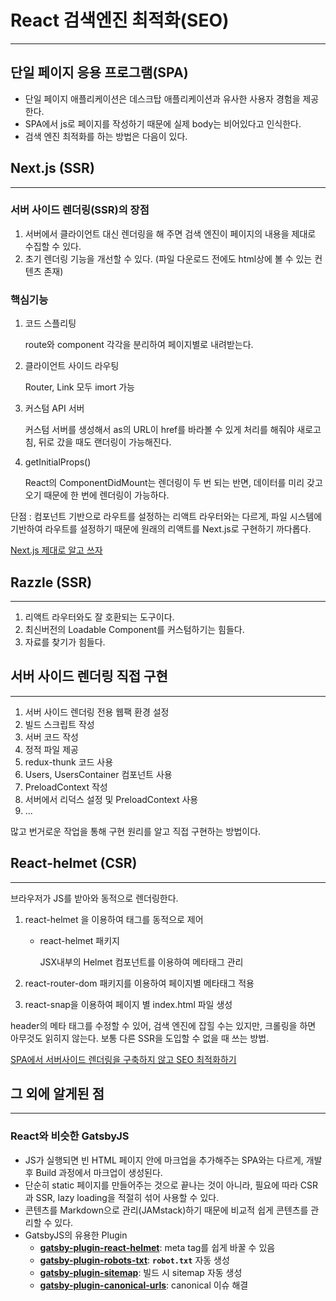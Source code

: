 # React 검색엔진 최적화(SEO)

---

## 단일 페이지 응용 프로그램(SPA)

- 단일 페이지 애플리케이션은 데스크탑 애플리케이션과 유사한 사용자 경험을 제공한다.
- SPA에서 js로 페이지를 작성하기 때문에 실제 body는 비어있다고 인식한다.
- 검색 엔진 최적화를 하는 방법은 다음이 있다.

## Next.js (SSR)

---

### 서버 사이드 렌더링(SSR)의 장점

1. 서버에서 클라이언트 대신 렌더링을 해 주면 검색 엔진이 페이지의 내용을 제대로 수집할 수 있다.
2. 초기 렌더링 기능을 개선할 수 있다. (파일 다운로드 전에도 html상에 볼 수 있는 컨텐츠 존재)

### 핵심기능

1. 코드 스플리팅

    route와 component 각각을 분리하여 페이지별로 내려받는다.

2. 클라이언트 사이드 라우팅

    Router, Link 모두 imort 가능

3. 커스텀 API 서버

    커스텀 서버를 생성해서 as의 URL이 href를 바라볼 수 있게 처리를 해줘야 새로고침, 뒤로 갔을 때도 랜더링이 가능해진다.

4.  getInitialProps()

    React의 ComponentDidMount는 렌더링이 두 번 되는 반면, 데이터를 미리 갖고 오기 때문에 한 번에 렌더링이 가능하다.

단점 : 컴포넌트 기반으로 라우트를 설정하는 리액트 라우터와는 다르게, 파일 시스템에 기반하여 라우트를 설정하기 때문에 원래의 리액트를 Next.js로 구현하기 까다롭다.

[Next.js 제대로 알고 쓰자](https://medium.com/@msj9121/next-js-%EC%A0%9C%EB%8C%80%EB%A1%9C-%EC%95%8C%EA%B3%A0-%EC%93%B0%EC%9E%90-8727f76614c9)

## Razzle (SSR)

---

1. 리액트 라우터와도 잘 호환되는 도구이다.
2. 최신버전의 Loadable Component를 커스텀하기는 힘들다.
3. 자료를 찾기가 힘들다.

## 서버 사이드 렌더링 직접 구현

---

1. 서버 사이드 렌더링 전용 웹팩 환경 설정
2. 빌드 스크립트 작성
3. 서버 코드 작성
4. 정적 파일 제공
5. redux-thunk 코드 사용
6. Users, UsersContainer 컴포넌트 사용
7. PreloadContext 작성
8. 서버에서 리덕스 설정 및 PreloadContext 사용
9. ...

많고 번거로운 작업을 통해 구현 원리를 알고 직접 구현하는 방법이다.

## React-helmet (CSR)

---

브라우저가 JS를 받아와 동적으로 렌더링한다.

1. react-helmet 을 이용하여 태그를 동적으로 제어
    - react-helmet 패키지

        JSX내부의 Helmet 컴포넌트를 이용하여 메타태그 관리

2. react-router-dom 패키지를 이용하여 페이지별 메타태그 적용
3. react-snap을 이용하여 페이지 별 index.html 파일 생성

header의 메타 태그를 수정할 수 있어, 검색 엔진에 잡힐 수는 있지만, 크롤링을 하면 아무것도 읽히지 않는다. 보통 다른 SSR을 도입할 수 없을 때 쓰는 방법.

[SPA에서 서버사이드 렌더링을 구축하지 않고 SEO 최적화하기](https://velog.io/@byseop/SPA%EC%97%90%EC%84%9C-%EC%84%9C%EB%B2%84%EC%82%AC%EC%9D%B4%EB%93%9C-%EB%A0%8C%EB%8D%94%EB%A7%81%EC%9D%84-%EA%B5%AC%EC%B6%95%ED%95%98%EC%A7%80-%EC%95%8A%EA%B3%A0-SEO-%EC%B5%9C%EC%A0%81%ED%99%94%ED%95%98%EA%B8%B0)

## 그 외에 알게된 점

---

### React와 비슷한 GatsbyJS

- JS가 실행되면 빈 HTML 페이지 안에 마크업을 추가해주는 SPA와는 다르게, 개발 후 Build 과정에서 마크업이 생성된다.
- 단순히 static 페이지를 만들어주는 것으로 끝나는 것이 아니라, 필요에 따라 CSR과 SSR, lazy loading을 적절히 섞어 사용할 수 있다.
- 콘텐츠를 Markdown으로 관리(JAMstack)하기 때문에 비교적 쉽게 콘텐츠를 관리할 수 있다.
- GatsbyJS의 유용한 Plugin
    - **[gatsby-plugin-react-helmet](https://www.gatsbyjs.org/packages/gatsby-plugin-react-helmet)**: meta tag를 쉽게 바꿀 수 있음
    - **[gatsby-plugin-robots-txt](https://www.gatsbyjs.org/packages/gatsby-plugin-robots-txt/)**: **`robot.txt`** 자동 생성
    - **[gatsby-plugin-sitemap](https://www.gatsbyjs.org/packages/gatsby-plugin-sitemap/)**: 빌드 시 sitemap 자동 생성
    - **[gatsby-plugin-canonical-urls](https://www.gatsbyjs.org/packages/gatsby-plugin-canonical-urls/)**: canonical 이슈 해결
